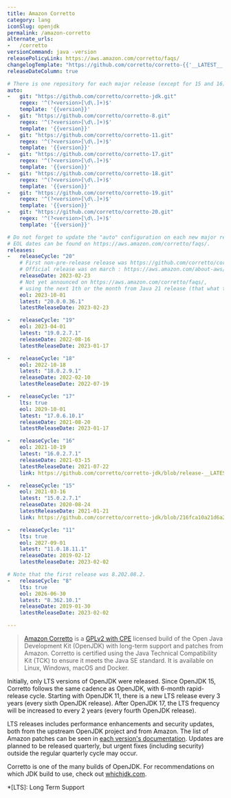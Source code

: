 ```yaml
---
title: Amazon Corretto
category: lang
iconSlug: openjdk
permalink: /amazon-corretto
alternate_urls:
-   /corretto
versionCommand: java -version
releasePolicyLink: https://aws.amazon.com/corretto/faqs/
changelogTemplate: "https://github.com/corretto/corretto-{{'__LATEST__'|split:'.'|first}}/blob/release-__LATEST__/CHANGELOG.md"
releaseDateColumn: true

# There is one repository for each major release (except for 15 and 16).
auto:
-   git: "https://github.com/corretto/corretto-jdk.git"
    regex: '^(?<version>[\d\.]+)$'
    template: '{{version}}'
-   git: "https://github.com/corretto/corretto-8.git"
    regex: '^(?<version>[\d\.]+)$'
    template: '{{version}}'
-   git: "https://github.com/corretto/corretto-11.git"
    regex: '^(?<version>[\d\.]+)$'
    template: '{{version}}'
-   git: "https://github.com/corretto/corretto-17.git"
    regex: '^(?<version>[\d\.]+)$'
    template: '{{version}}'
-   git: "https://github.com/corretto/corretto-18.git"
    regex: '^(?<version>[\d\.]+)$'
    template: '{{version}}'
-   git: "https://github.com/corretto/corretto-19.git"
    regex: '^(?<version>[\d\.]+)$'
    template: '{{version}}'
-   git: "https://github.com/corretto/corretto-20.git"
    regex: '^(?<version>[\d\.]+)$'
    template: '{{version}}'

# Do not forget to update the "auto" configuration on each new major release.
# EOL dates can be found on https://aws.amazon.com/corretto/faqs/.
releases:
-   releaseCycle: "20"
    # First non-pre-release release was https://github.com/corretto/corretto-20/releases/tag/20.0.0.36.1
    # Official release was on march : https://aws.amazon.com/about-aws/whats-new/2023/03/amazon-corretto-20/
    releaseDate: 2023-02-23
    # Not yet announced on https://aws.amazon.com/corretto/faqs/,
    # using the next 1th or the month from Java 21 release (that what they usually do).
    eol: 2023-10-01
    latest: "20.0.0.36.1"
    latestReleaseDate: 2023-02-23

-   releaseCycle: "19"
    eol: 2023-04-01
    latest: "19.0.2.7.1"
    releaseDate: 2022-08-16
    latestReleaseDate: 2023-01-17

-   releaseCycle: "18"
    eol: 2022-10-18
    latest: "18.0.2.9.1"
    releaseDate: 2022-02-10
    latestReleaseDate: 2022-07-19

-   releaseCycle: "17"
    lts: true
    eol: 2029-10-01
    latest: "17.0.6.10.1"
    releaseDate: 2021-08-20
    latestReleaseDate: 2023-01-17

-   releaseCycle: "16"
    eol: 2021-10-19
    latest: "16.0.2.7.1"
    releaseDate: 2021-03-15
    latestReleaseDate: 2021-07-22
    link: https://github.com/corretto/corretto-jdk/blob/release-__LATEST__/CHANGELOG.md

-   releaseCycle: "15"
    eol: 2021-03-16
    latest: "15.0.2.7.1"
    releaseDate: 2020-08-24
    latestReleaseDate: 2021-01-21
    link: https://github.com/corretto/corretto-jdk/blob/216fca10a21d6a26ca2846d4ca2861ea644a7a1e/CHANGELOG.md#january-2021-critical-patch-update-corretto-version-150271

-   releaseCycle: "11"
    lts: true
    eol: 2027-09-01
    latest: "11.0.18.11.1"
    releaseDate: 2019-02-12
    latestReleaseDate: 2023-02-02

# Note that the first release was 8.202.08.2.
-   releaseCycle: "8"
    lts: true
    eol: 2026-06-30
    latest: "8.362.10.1"
    releaseDate: 2019-01-30
    latestReleaseDate: 2023-02-02

---
```


> [Amazon Corretto](https://aws.amazon.com/corretto/) is a [GPLv2 with CPE](https://openjdk.java.net/legal/gplv2+ce.html)
> licensed build of the Open Java Development Kit (OpenJDK) with long-term support and patches from
> Amazon. Corretto is certified using the Java Technical Compatibility Kit (TCK) to ensure it meets
> the Java SE standard. It is available on Linux, Windows, macOS and Docker.

Initially, only LTS versions of OpenJDK were released.
Since OpenJDK 15, Corretto follows the same cadence as OpenJDK, with 6-month rapid-release cycle.
Starting with OpenJDK 11, there is a new LTS release every 3 years (every sixth OpenJDK release).
After OpenJDK 17, the LTS frequency will be increased to every 2 years (every fourth OpenJDK release).

LTS releases includes performance enhancements and security updates, both from the upstream OpenJDK
project and from Amazon. The list of Amazon patches can be seen in [each version's documentation](https://docs.aws.amazon.com/corretto/).
Updates are planned to be released quarterly, but urgent fixes (including security) outside the
regular quarterly cycle may occur.

Corretto is one of the many builds of OpenJDK. For recommendations on which JDK build to use, check
out [whichjdk.com](https://whichjdk.com/#amazon-corretto).

*[LTS]: Long Term Support
